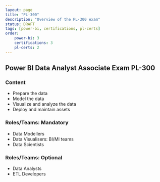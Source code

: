 ```yaml
---
layout: page
title: "PL-300"
description: "Overview of the PL-300 exam"
status: DRAFT
tags: [power-bi, certifications, pl-certs]
order: 
    power-bi: 3
    certifications: 3
    pl-certs: 2
---
```

## Power BI Data Analyst Associate Exam PL-300  
  
### Content  
  
- Prepare the data
- Model the data
- Visualize and analyze the data
- Deploy and maintain assets  
  
### Roles/Teams: Mandatory  
  
- Data Modellers
- Data Visualisers: BI/MI teams
- Data Scientists  
  
### Roles/Teams: Optional  
  
- Data Analysts
- ETL Developers